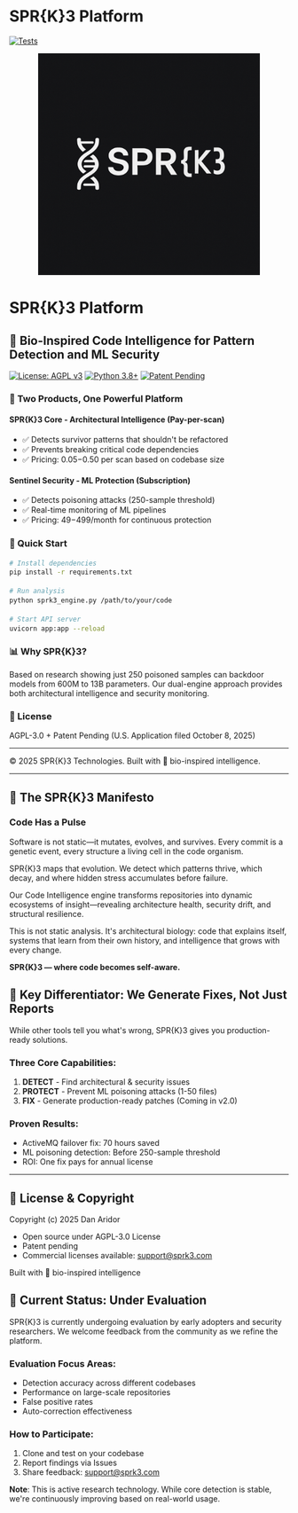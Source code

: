 # SPR{K}3 Platform

[![Tests](https://github.com/SPR-k-3/SPRk-3-platform-/actions/workflows/test.yml/badge.svg)](https://github.com/SPR-k-3/SPRk-3-platform-/actions)

<p align="center">
  <img src="assets/logo.png" alt="SPR{K}3 Logo" width="400">
</p>

# SPR{K}3 Platform

## 🧬 Bio-Inspired Code Intelligence for Pattern Detection and ML Security

[![License: AGPL v3](https://img.shields.io/badge/License-AGPL%20v3-blue.svg)](https://www.gnu.org/licenses/agpl-3.0)
[![Python 3.8+](https://img.shields.io/badge/python-3.8+-green.svg)](https://www.python.org/downloads/)
[![Patent Pending](https://img.shields.io/badge/Patent-Pending-orange.svg)](https://uspto.gov)

### 🎯 Two Products, One Powerful Platform

#### SPR{K}3 Core - Architectural Intelligence (Pay-per-scan)
- ✅ Detects survivor patterns that shouldn't be refactored
- ✅ Prevents breaking critical code dependencies
- ✅ Pricing: $0.05-$0.50 per scan based on codebase size

#### Sentinel Security - ML Protection (Subscription)
- ✅ Detects poisoning attacks (250-sample threshold)
- ✅ Real-time monitoring of ML pipelines
- ✅ Pricing: $49-$499/month for continuous protection

### 🚀 Quick Start
```bash
# Install dependencies
pip install -r requirements.txt

# Run analysis
python sprk3_engine.py /path/to/your/code

# Start API server
uvicorn app:app --reload
```

### 📊 Why SPR{K}3?

Based on research showing just 250 poisoned samples can backdoor models from 600M to 13B parameters.
Our dual-engine approach provides both architectural intelligence and security monitoring.

### 📜 License

AGPL-3.0 + Patent Pending (U.S. Application filed October 8, 2025)

---
© 2025 SPR{K}3 Technologies. Built with 🧬 bio-inspired intelligence.

---

## 📜 The SPR{K}3 Manifesto

### Code Has a Pulse

Software is not static—it mutates, evolves, and survives. Every commit is a genetic event, every structure a living cell in the code organism.

SPR{K}3 maps that evolution. We detect which patterns thrive, which decay, and where hidden stress accumulates before failure.

Our Code Intelligence engine transforms repositories into dynamic ecosystems of insight—revealing architecture health, security drift, and structural resilience.

This is not static analysis. It's architectural biology: code that explains itself, systems that learn from their own history, and intelligence that grows with every change.

**SPR{K}3 — where code becomes self-aware.**

## 🚀 Key Differentiator: We Generate Fixes, Not Just Reports

While other tools tell you what's wrong, SPR{K}3 gives you production-ready solutions.

### Three Core Capabilities:
1. **DETECT** - Find architectural & security issues
2. **PROTECT** - Prevent ML poisoning attacks (1-50 files)  
3. **FIX** - Generate production-ready patches (Coming in v2.0)

### Proven Results:
- ActiveMQ failover fix: 70 hours saved
- ML poisoning detection: Before 250-sample threshold
- ROI: One fix pays for annual license

---

## 📜 License & Copyright

Copyright (c) 2025 Dan Aridor

- Open source under AGPL-3.0 License
- Patent pending 
- Commercial licenses available: support@sprk3.com

Built with 🧬 bio-inspired intelligence
## 🔬 Current Status: Under Evaluation

SPR{K}3 is currently undergoing evaluation by early adopters and security researchers. We welcome feedback from the community as we refine the platform.

### Evaluation Focus Areas:
- Detection accuracy across different codebases
- Performance on large-scale repositories
- False positive rates
- Auto-correction effectiveness

### How to Participate:
1. Clone and test on your codebase
2. Report findings via Issues
3. Share feedback: support@sprk3.com

**Note**: This is active research technology. While core detection is stable, we're continuously improving based on real-world usage.
